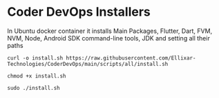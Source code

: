 # Coder DevOps Installers
In Ubuntu docker container it installs Main Packages, Flutter, Dart, FVM, NVM, Node, Android SDK command-line tools, JDK and setting all their paths

`curl -o install.sh https://raw.githubusercontent.com/Ellixar-Technologies/CoderDevOps/main/scripts/all/install.sh`

`chmod +x install.sh`

`sudo ./install.sh`
